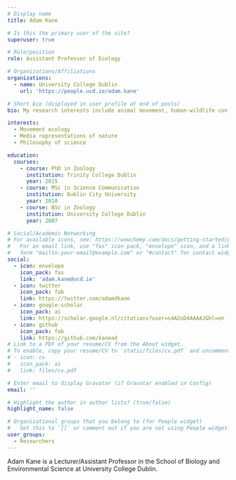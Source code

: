 ```yaml
---
# Display name
title: Adam Kane

# Is this the primary user of the site?
superuser: true

# Role/position
role: Assistant Professor of Ecology

# Organizations/Affiliations
organizations:
  - name: University College Dublin
    url: 'https://people.ucd.ie/adam.kane'

# Short bio (displayed in user profile at end of posts)
bio: My research interests include animal movement, human-wildlife conflict and the philosophy of science.

interests:
  - Movement ecology
  - Media representations of nature
  - Philosophy of science

education:
  courses:
    - course: PhD in Zoology
      institution: Trinity College Dublin
      year: 2015
    - course: MSc in Science Communication
      institution: Dublin City University
      year: 2010
    - course: BSc in Zoology
      institution: University College Dublin
      year: 2007

# Social/Academic Networking
# For available icons, see: https://wowchemy.com/docs/getting-started/page-builder/#icons
#   For an email link, use "fas" icon pack, "envelope" icon, and a link in the
#   form "mailto:your-email@example.com" or "#contact" for contact widget.
social:
  - icon: envelope
    icon_pack: fas
    link: 'adam.kane@ucd.ie'
  - icon: twitter
    icon_pack: fab
    link: https://twitter.com/adamdkane
  - icon: google-scholar
    icon_pack: ai
    link: https://scholar.google.nl/citations?user=s4A2oD4AAAAJ&hl=en
  - icon: github
    icon_pack: fab
    link: https://github.com/kanead
# Link to a PDF of your resume/CV from the About widget.
# To enable, copy your resume/CV to `static/files/cv.pdf` and uncomment the lines below.
# - icon: cv
#   icon_pack: ai
#   link: files/cv.pdf

# Enter email to display Gravatar (if Gravatar enabled in Config)
email: ''

# Highlight the author in author lists? (true/false)
highlight_name: false

# Organizational groups that you belong to (for People widget)
#   Set this to `[]` or comment out if you are not using People widget.
user_groups:
  - Researchers
---
```


Adam Kane is a Lecturer/Assistant Professor in the School of Biology and Environmental Science at University College Dublin. 
